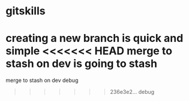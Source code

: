 # gitskills
creating a new branch is quick and simple 
<<<<<<< HEAD
merge to stash on dev
is going to stash
=======
merge to stash on dev debug
>>>>>>> 236e3e2... debug
